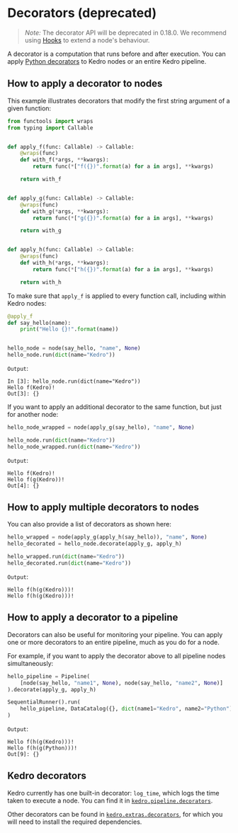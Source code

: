 # Decorators (deprecated)

> *Note:* The decorator API will be deprecated in 0.18.0. We recommend using [Hooks](./02_hooks.md#use-hooks-to-extend-a-node-s-behaviour) to extend a node's behaviour.

A decorator is a computation that runs before and after execution. You can apply [Python decorators](https://wiki.python.org/moin/PythonDecorators) to Kedro nodes or an entire Kedro pipeline.

## How to apply a decorator to nodes

This example illustrates decorators that modify the first string argument of a given function:

```python
from functools import wraps
from typing import Callable


def apply_f(func: Callable) -> Callable:
    @wraps(func)
    def with_f(*args, **kwargs):
        return func(*["f({})".format(a) for a in args], **kwargs)

    return with_f


def apply_g(func: Callable) -> Callable:
    @wraps(func)
    def with_g(*args, **kwargs):
        return func(*["g({})".format(a) for a in args], **kwargs)

    return with_g


def apply_h(func: Callable) -> Callable:
    @wraps(func)
    def with_h(*args, **kwargs):
        return func(*["h({})".format(a) for a in args], **kwargs)

    return with_h
```

To make sure that `apply_f` is applied to every function call, including within Kedro nodes:

```python
@apply_f
def say_hello(name):
    print("Hello {}!".format(name))


hello_node = node(say_hello, "name", None)
hello_node.run(dict(name="Kedro"))
```

`Output`:

```console
In [3]: hello_node.run(dict(name="Kedro"))
Hello f(Kedro)!
Out[3]: {}
```

If you want to apply an additional decorator to the same function, but just for another node:

```python
hello_node_wrapped = node(apply_g(say_hello), "name", None)

hello_node.run(dict(name="Kedro"))
hello_node_wrapped.run(dict(name="Kedro"))
```

`Output`:

```console
Hello f(Kedro)!
Hello f(g(Kedro))!
Out[4]: {}
```

## How to apply multiple decorators to nodes

You can also provide a list of decorators as shown here:

```python
hello_wrapped = node(apply_g(apply_h(say_hello)), "name", None)
hello_decorated = hello_node.decorate(apply_g, apply_h)

hello_wrapped.run(dict(name="Kedro"))
hello_decorated.run(dict(name="Kedro"))
```

`Output`:

```console
Hello f(h(g(Kedro)))!
Hello f(h(g(Kedro)))!
```

## How to apply a decorator to a pipeline

Decorators can also be useful for monitoring your pipeline. You can apply one or more decorators to an entire pipeline, much as you do for a node.

For example, if you want to apply the decorator above to all pipeline nodes simultaneously:

```python
hello_pipeline = Pipeline(
    [node(say_hello, "name1", None), node(say_hello, "name2", None)]
).decorate(apply_g, apply_h)

SequentialRunner().run(
    hello_pipeline, DataCatalog({}, dict(name1="Kedro", name2="Python"))
)
```

`Output`:

```console
Hello f(h(g(Kedro)))!
Hello f(h(g(Python)))!
Out[9]: {}
```

## Kedro decorators

Kedro currently has one built-in decorator: `log_time`, which logs the time taken to execute a node. You can find it in [`kedro.pipeline.decorators`](/kedro.pipeline.decorators.log_time).

Other decorators can be found in [`kedro.extras.decorators`](/kedro.extras.decorators), for which you will need to install the required dependencies.
